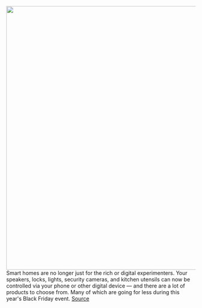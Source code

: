 <img src='https://cdn.vox-cdn.com/thumbor/-sOJXLjCq0vSkbYb0qFdXfjTKI0=/0x0:2040x1360/1200x800/filters:focal(857x517:1183x843)/cdn.vox-cdn.com/uploads/chorus_image/image/67946294/dseifert_191123_3810_0005.0.jpg' width='700px' /><br/>
Smart homes are no longer just for the rich or digital experimenters. Your speakers, locks, lights, security cameras, and kitchen utensils can now be controlled via your phone or other digital device — and there are a lot of products to choose from. Many of which are going for less during this year's Black Friday event.
<a href='https://www.theverge.com/21594526/black-friday-home-tech-deals-speakers-smart-routers-cyber-monday'> Source <a/>